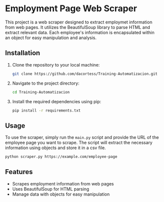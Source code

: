 # Employment Page Web Scraper

This project is a web scraper designed to extract employmet information from web pages. It utilizes the BeautifulSoup library to parse HTML and extract relevant data. Each employee's information is encapsulated within an object for easy manipulation and analysis.

## Installation

1. Clone the repository to your local machine:

    ```bash
    git clone https://github.com/dacortess/Training-Automatizacion.git
    ```

2. Navigate to the project directory:

    ```bash
    cd Training-Automatizacion
    ```

3. Install the required dependencies using pip:

    ```bash
    pip install -r requirements.txt
    ```

## Usage

To use the scraper, simply run the `main.py` script and provide the URL of the employee page you want to scrape. The script will extract the necessary information using objects and store it in a csv file.

```bash
python scraper.py https://example.com/employee-page
```

## Features

- Scrapes employment information from web pages
- Uses BeautifulSoup for HTML parsing
- Manage data with objects for easy manipulation
